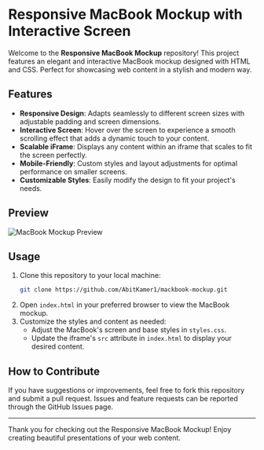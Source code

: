 # Responsive MacBook Mockup with Interactive Screen

Welcome to the **Responsive MacBook Mockup** repository! This project features an elegant and interactive MacBook mockup designed with HTML and CSS. Perfect for showcasing web content in a stylish and modern way.

## Features

- **Responsive Design**: Adapts seamlessly to different screen sizes with adjustable padding and screen dimensions.
- **Interactive Screen**: Hover over the screen to experience a smooth scrolling effect that adds a dynamic touch to your content.
- **Scalable iFrame**: Displays any content within an iframe that scales to fit the screen perfectly.
- **Mobile-Friendly**: Custom styles and layout adjustments for optimal performance on smaller screens.
- **Customizable Styles**: Easily modify the design to fit your project's needs.

## Preview

![MacBook Mockup Preview](https://media.licdn.com/dms/image/v2/D4D22AQG1Txa_L4u8Sw/feedshare-shrink_2048_1536/feedshare-shrink_2048_1536/0/1719194551579?e=1729123200&v=beta&t=RPmNWpDYRqHbRdbMFqag0zRhuMiI66gwxZW8R-5zPgg)


## Usage

1. Clone this repository to your local machine:
    ```bash
    git clone https://github.com/AbitKamer1/mackbook-mockup.git
    ```
2. Open `index.html` in your preferred browser to view the MacBook mockup.
3. Customize the styles and content as needed:
    - Adjust the MacBook's screen and base styles in `styles.css`.
    - Update the iframe's `src` attribute in `index.html` to display your desired content.

## How to Contribute

If you have suggestions or improvements, feel free to fork this repository and submit a pull request. Issues and feature requests can be reported through the GitHub Issues page.


---

Thank you for checking out the Responsive MacBook Mockup! Enjoy creating beautiful presentations of your web content.
